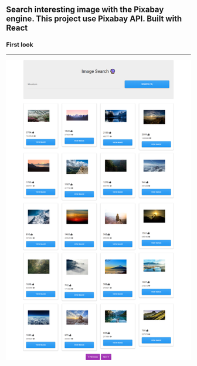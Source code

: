 ## Search interesting image with the Pixabay engine. This project use Pixabay API. Built with React

### First look
___
<img src="githubSrc/Search-Image-Pixabay-API.png">
